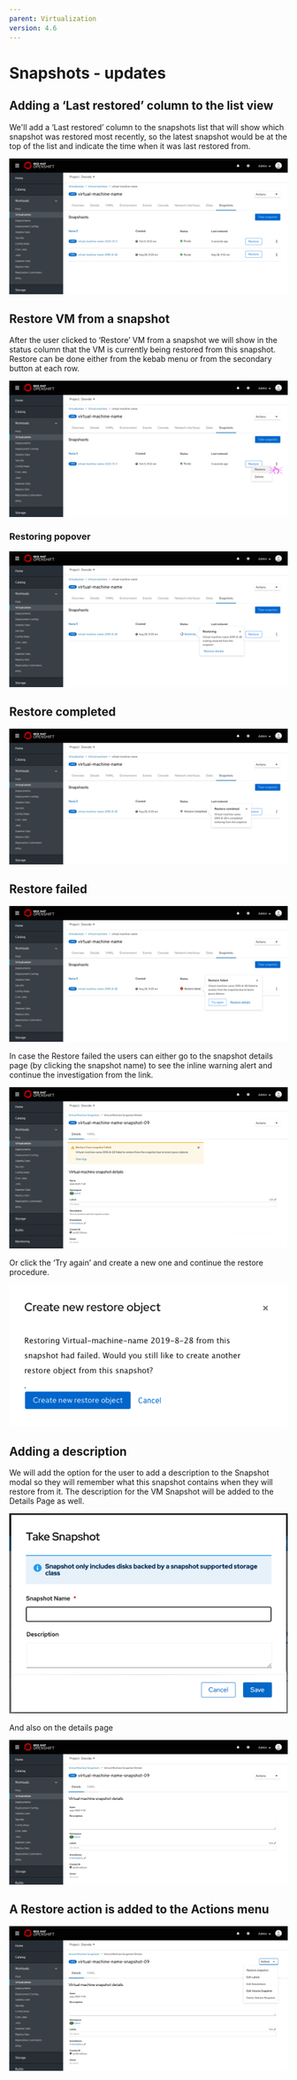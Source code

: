 ```yaml
---
parent: Virtualization
version: 4.6
---
```

# Snapshots - updates

## Adding a ‘Last restored’ column to the list view

We'll add a ‘Last restored’ column to the snapshots list
that will show which snapshot was restored most recently, so the latest snapshot would be at the top of the list and indicate the time when it was last restored from.

![List view](img/Snapshots-list.png)

## Restore VM from a snapshot

After the user clicked to ‘Restore’ VM from a snapshot we will show in the status column that the VM is currently being restored from this snapshot.
Restore can be done either from the kebab menu or from the secondary button at each row.

![Restoring](img/Restore-from-kebab.png)

### Restoring popover

![Restore popover](img/Restoring.png)

## Restore completed

![Restore completed](img/Completed.png)

## Restore failed

![Restore failed](img/Failed.png)

In case the Restore failed the users can either go to the snapshot details page (by clicking the snapshot name) to see the inline warning alert and continue the investigation from the link.

![Details page](img/Details-page.png)

Or click the ‘Try again’ and create a new one and continue the restore procedure.

![Modal](img/Modal.png)

## Adding a description

 We will add the option for the user to add a description to the Snapshot modal so they will remember what this snapshot contains when they will restore from it. 
 The description for the VM Snapshot will be added to the Details Page as well.

![Create Snapshot Modal](img/snapshot-modal.png)

And also on the details page

![Snapshot Details page](img/Snapshot-details-page.png)

## A Restore action is added to the Actions menu

![Restore from Actions Menu](img/details-page-actions.png)